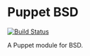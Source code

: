 # Puppet BSD

[![Build Status](https://travis-ci.org/puppetlabs-operations/puppet-bsd.png)](https://travis-ci.org/puppetlabs-operations/puppet-bsd)

A Puppet module for BSD.
